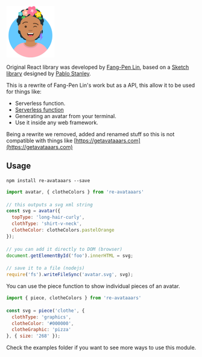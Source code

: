 <img src='avataaars-example.png' style='width: 128px; height: 136px;'/>

Original React library was developed by [Fang-Pen Lin](https://twitter.com/fangpenlin), based on a [Sketch library](https://avataaars.com/) designed by [Pablo Stanley](https://twitter.com/pablostanley).

This is a rewrite of Fang-Pen Lin's work but as a API, this allow it to be used for things like: 
  - Serverless function.
  - [Serverless function](/examples/gcloud-functions)
  - Generating an avatar from your terminal.
  - Use it inside any web framework.

Being a rewrite we removed, added and renamed stuff so this is not compatible with things like [https://getavataaars.com](https://getavataaars.com)

## Usage

```
npm install re-avataaars --save
```

```js
import avatar, { clotheColors } from 're-avataaars'

// this outputs a svg xml string
const svg = avatar({
  topType: 'long-hair-curly',
  clothType: 'shirt-v-neck',
  clotheColor: clotheColors.pastelOrange
});

// you can add it directly to DOM (browser)
document.getElementById('foo').innerHTML = svg;

// save it to a file (nodejs)
require('fs').writeFileSync('avatar.svg', svg);
```

You can use the piece function to show individual pieces of an avatar.

```js
import { piece, clotheColors } from 're-avataaars'

const svg = piece('clothe', {
  clothType: 'graphics',
  clotheColor: '#000000',
  clotheGraphic: 'pizza'
}, { size: '268' });
```

Check the examples folder if you want to see more ways to use this module.
